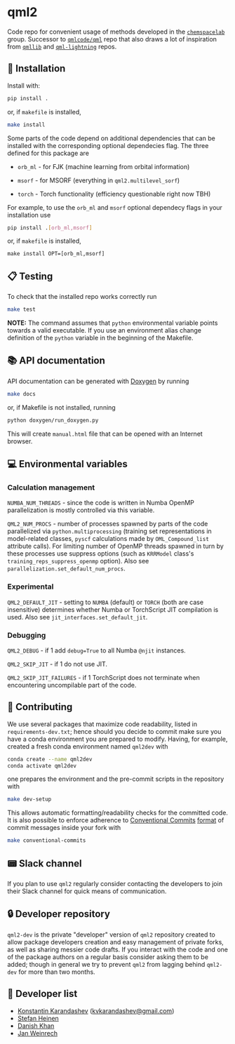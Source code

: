 # qml2

Code repo for convenient usage of methods developed in the [`chemspacelab`](https://github.com/chemspacelab) group. Successor to [`qmlcode/qml`](https://github.com/qmlcode/qml) repo that also draws a lot of inspiration from [`qmllib`](https://github.com/qmlcode/qmllib) and [`qml-lightning`](https://github.com/nickjbrowning/qml-lightning) repos.

## :wrench: Installation

Install with:

   ```bash
   pip install .
   ```
or, if `makefile` is installed,

   ```bash
   make install
   ```
Some parts of the code depend on additional dependencies that can be installed with the corresponding optional dependecies flag. The three defined for this package are

- `orb_ml` - for FJK (machine learning from orbital information)

- `msorf` - for MSORF (everything in `qml2.multilevel_sorf`)

- `torch` - Torch functionality (efficiency questionable right now TBH)

For example, to use the `orb_ml` and `msorf` optional dependecy flags in your installation use

   ```bash
   pip install .[orb_ml,msorf]
   ```
or, if `makefile` is installed,

   ```
   make install OPT=[orb_ml,msorf]
   ```

## :clipboard: Testing

To check that the installed repo works correctly run

   ```bash
   make test
   ```
**NOTE:** The command assumes that `python` environmental variable points towards a valid executable. If you use an environment alias change definition of the `python` variable in the beginning of the Makefile.

## :books: API documentation

API documentation can be generated with [Doxygen](https://www.doxygen.nl/) by running

   ```bash
   make docs
   ```
or, if Makefile is not installed, running
   ```bash
   python doxygen/run_doxygen.py
   ```

This will create `manual.html` file that can be opened with an Internet browser.

## :computer: Environmental variables

### Calculation management

`NUMBA_NUM_THREADS` - since the code is written in Numba OpenMP parallelization is mostly controlled via this variable.

`QML2_NUM_PROCS` - number of processes spawned by parts of the code parallelized via `python.multiprocessing` (training set representations in model-related classes, `pyscf` calculations made by `OML_Compound_list` attribute calls). For limiting number of OpenMP threads spawned in turn by these processes use suppress options (such as `KRRModel` class's `training_reps_suppress_openmp` option). Also see `parallelization.set_default_num_procs`.

### Experimental

`QML2_DEFAULT_JIT` - setting to `NUMBA` (default) or `TORCH` (both are case insensitive) determines whether Numba or TorchScript JIT compilation is used. Also see `jit_interfaces.set_default_jit`.

### Debugging

`QML2_DEBUG` - if 1 add `debug=True` to all Numba `@njit` instances.

`QML2_SKIP_JIT` - if 1 do not use JIT.

`QML2_SKIP_JIT_FAILURES` - if 1 TorchScript does not terminate when encountering uncompilable part of the code.

## :handshake: Contributing

We use several packages that maximize code readability, listed in `requirements-dev.txt`; hence should you decide to commit make sure you have a conda environment you are prepared to modify. Having, for example, created a fresh conda environment named `qml2dev` with

   ```bash
   conda create --name qml2dev
   conda activate qml2dev
   ```
one prepares the environment and the pre-commit scripts in the repository with

   ```bash
   make dev-setup
   ```
This allows automatic formatting/readability checks for the committed code. It is also possible to enforce adherence to [Conventional Commits](https://www.conventionalcommits.org/) [format](https://github.com/pvdlg/conventional-changelog-metahub) of commit messages inside your fork with

   ```bash
   make conventional-commits
   ```

## :pager: Slack channel

If you plan to use `qml2` regularly consider contacting the developers to join their Slack channel for quick means of communication.

## :lock: Developer repository

`qml2-dev` is the private "developer" version of `qml2` repository created to allow package developers creation and easy management of private forks, as well as sharing messier code drafts. If you interact with the code and one of the package authors on a regular basis consider asking them to be added; though in general we try to prevent `qml2` from lagging behind `qml2-dev` for more than two months.

## :name_badge: Developer list

* [Konstantin Karandashev](https://github.com/kvkarandashev) (<kvkarandashev@gmail.com>)
* [Stefan Heinen](https://github.com/heini-phys-chem)
* [Danish Khan](https://github.com/dkhan42)
* [Jan Weinrech](https://github.com/janweinreich)
